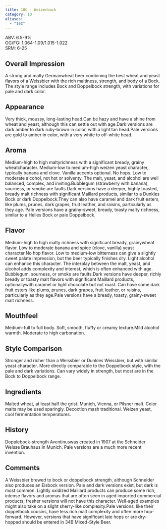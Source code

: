 ```yaml
---
title: 10C - Weizenbock
category: 10
aliases: 
  - "10C"
---
```


ABV: 6.5-9%  
OG/FG: 1.064-1.09/1.015-1.022  
SRM: 6-25  

## Overall Impression
A strong and malty Germanwheat beer combining the best wheat and yeast flavors of a Weissbier with the rich maltiness, strength, and body of a Bock. The style range includes Bock and Doppelbock strength, with variations for pale and dark color.

## Appearance
Very thick, moussy, long-lasting head.Can be hazy and have a shine from wheat and yeast, although this can settle out with age.Dark versions are dark amber to dark ruby-brown in color, with a light tan head.Pale versions are gold to amber in color, with a very white to off-white head.

## Aroma
Medium-high to high maltyrichness with a significant bready, grainy wheatcharacter. Medium-low to medium-high weizen yeast character, typically banana and clove. Vanilla accents optional. No hops. Low to moderate alcohol, not hot or solventy. The malt, yeast, and alcohol are well balanced, complex, and inviting.Bubblegum (strawberry with banana), sourness, or smoke are faults.Dark versions have a deeper, highly toasted, bready malt richness with significant Maillard products, similar to a Dunkles Bock or dark Doppelbock.They can also have caramel and dark fruit esters, like plums, prunes, dark grapes, fruit leather, and raisins, particularly as they age. Pale versions have a grainy-sweet, bready, toasty malty richness, similar to a Helles Bock or pale Doppelbock.

## Flavor
Medium-high to high malty richness with significant bready, grainywheat flavor. Low to moderate banana and spice (clove, vanilla) yeast character.No hop flavor. Low to medium-low bitterness can give a slightly sweet palate impression, but the beer typically finishes dry. Light alcohol can enhance this character. The interplay between the malt, yeast, and alcohol adds complexity and interest, which is often enhanced with age. Bubblegum, sourness, or smoke are faults.Dark versions have deeper, richly bready or toasty malt flavors with significant Maillard products, optionallywith caramel or light chocolate but not roast. Can have some dark fruit esters like plums, prunes, dark grapes, fruit leather, or raisins, particularly as they age.Pale versions have a bready, toasty, grainy-sweet malt richness.

## Mouthfeel
Medium-full to full body. Soft, smooth, fluffy or creamy texture.Mild alcohol warmth. Moderate to high carbonation.

## Style Comparison
Stronger and richer than a Weissbier or Dunkles Weissbier, but with similar yeast character. More directly comparable to the Doppelbock style, with the pale and dark variations. Can vary widely in strength, but most are in the Bock to Doppelbock range.

## Ingredients
Malted wheat, at least half the grist. Munich, Vienna, or Pilsner malt. Color malts may be used sparingly. Decoction mash traditional. Weizen yeast, cool fermentation temperatures.

## History
Dopplebock-strength Aventinuswas created in 1907 at the Schneider Weisse Brauhaus in Munich. Pale versions are a much more recent invention.

## Comments
A Weissbier brewed to bock or doppelbock strength, although Schneider also produces an Eisbock version. Pale and dark versions exist, but dark is most common. Lightly oxidized Maillard products can produce some rich, intense flavors and aromas that are often seen in aged imported commercial products; fresher versions will not have this character. Well-aged examples might also take on a slight sherry-like complexity.Pale versions, like their doppelbock cousins, have less rich malt complexity and often more hop-forward. However, versions that have significant late hops or are dry-hopped should be entered in 34B Mixed-Style Beer.
